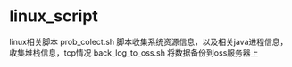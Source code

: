 # linux_script
linux相关脚本 
prob_colect.sh 脚本收集系统资源信息，以及相关java进程信息，收集堆栈信息，tcp情况
back_log_to_oss.sh 将数据备份到oss服务器上
